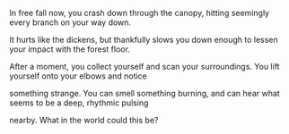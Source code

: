 In free fall now, you crash down through the canopy, hitting seemingly every branch on your way down.

It hurts like the dickens, but thankfully slows you down enough to lessen your impact with the forest floor.

After a moment, you collect yourself and scan your surroundings. You lift yourself onto your elbows and notice

something strange. You can smell something burning, and can hear what seems to be a deep, rhythmic pulsing

nearby. What in the world could this be?
